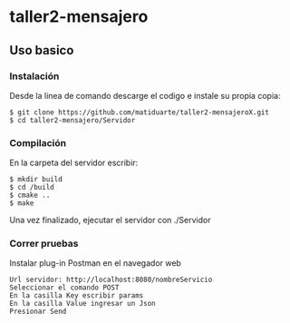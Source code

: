 # taller2-mensajero  

Uso basico
-----------

### Instalación

Desde la linea de comando descarge el codigo e instale su propia copia:	

```
$ git clone https://github.com/matiduarte/taller2-mensajeroX.git  
$ cd taller2-mensajero/Servidor  
```

### Compilación

En la carpeta del servidor escribir:
```
$ mkdir build  
$ cd /build  
$ cmake ..  
$ make  
```
Una vez finalizado, ejecutar el servidor con ./Servidor  

### Correr pruebas

Instalar plug-in Postman en el navegador web  
```
Url servidor: http://localhost:8080/nombreServicio  
Seleccionar el comando POST  
En la casilla Key escribir params  
En la casilla Value ingresar un Json  
Presionar Send  
```


